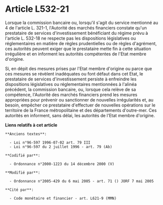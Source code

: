 # Article L532-21

Lorsque la commission bancaire ou, lorsqu'il s'agit du service mentionné au 4 de l'article L. 321-1, l'Autorité des marchés
financiers constate qu'un prestataire de services d'investissement bénéficiant du régime prévu à l'article L. 532-18 ne
respecte pas les dispositions législatives ou réglementaires en matière de règles prudentielles ou de règles d'agrément, ces
autorités peuvent exiger que le prestataire mette fin à cette situation irrégulière et en informent les autorités compétentes
de l'Etat membre d'origine.

Si, en dépit des mesures prises par l'Etat membre d'origine ou parce que ces mesures se révèlent inadéquates ou font défaut
dans cet Etat, le prestataire de services d'investissement persiste à enfreindre les dispositions législatives ou
réglementaires mentionnées à l'alinéa précédent, la commission bancaire, ou, lorsque cela relève de sa compétence, l'Autorité
des marchés financiers prend les mesures appropriées pour prévenir ou sanctionner de nouvelles irrégularités et, au besoin,
empêcher ce prestataire d'effectuer de nouvelles opérations sur le territoire de la France métropolitaine et des départements
d'outre-mer. Ces autorités en informent, sans délai, les autorités de l'Etat membre d'origine.

**Liens relatifs à cet article**

	**Anciens textes**:

	  - Loi n°96-597 1996-07-02 art. 79 III
	  - Loi n°96-597 du 2 juillet 1996 - art. 79 (Ab)

	**Codifié par**:

	  - Ordonnance n°2000-1223 du 14 décembre 2000 (V)

	**Modifié par**:

	  - Ordonnance n°2005-429 du 6 mai 2005 - art. 71 () JORF 7 mai 2005

	**Cité par**:

	  - Code monétaire et financier - art. L621-9 (MMN)
